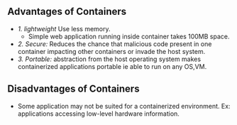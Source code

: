 ## Advantages of Containers
- *1. lightweight* Use less memory. 
  - Simple web application running inside container takes 100MB space.
- *2. Secure:* Reduces the chance that malicious code present in one container impacting other containers or invade the host system.
- *3. Portable:* abstraction from the host operating system makes containerized applications portable ie able to run on any OS,VM.

## Disadvantages of Containers
- Some application may not be suited for a containerized environment. Ex: applications accessing low-level hardware information.  
